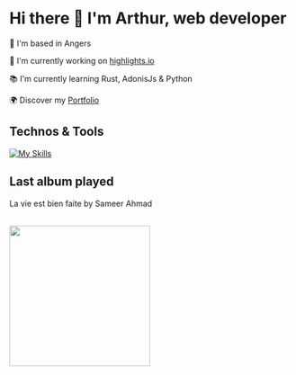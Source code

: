 # Hi there 👋 I'm Arthur, web developer

📍 I'm based in Angers

🚀 I'm currently working on [highlights.io](https://github.com/abroudoux/highlights.io.git)

📚 I'm currently learning Rust, AdonisJs & Python

🌍 Discover my [Portfolio](https://abroudoux-portfolio.vercel.app/)

## Technos & Tools

[![My Skills](https://skillicons.dev/icons?i=js,typescript,scss,react,tailwind,nestjs,git,bash,nodejs,mongodb,rust,python,postman,docker,postgres,laravel&perline=8)](https://skillicons.dev)

## Last album played

<div>
    <p>La vie est bien faite by Sameer Ahmad</p>
    <br>
    <img style="width: 250px;" src="https://i.scdn.co/image/ab67616d0000b27385c4134cfd03cb7c39cc1efe"/>
</div>
